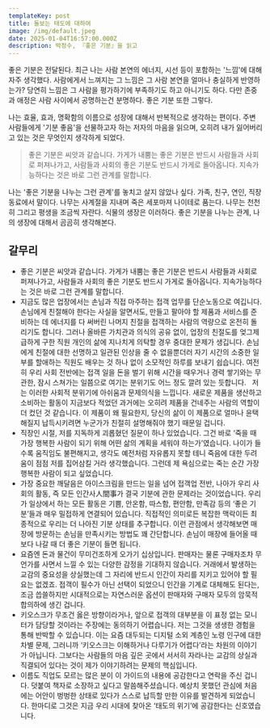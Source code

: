 ```yaml
---
templateKey: post
title: 돌보는 태도에 대하여
image: /img/default.jpeg
date: 2025-01-04T16:57:00.000Z
description: 박정수, 『좋은 기분』을 읽고
---
```



좋은 기분은 전달된다. 최근 나는 사람 본연의 에너지, 시선 등이 포함하는 '느낌'에 대해 자주 생각했다. 사람에게서 느껴지는 그 느낌은 그 사람 본연을 얼마나 충실하게 반영하는가?  당연히 느낌은 그 사람을 평가하기에 부족하기도 하고 아니기도 하다. 다만 존중과 애정은 사람 사이에서 공명하는건 분명하다. 좋은 기분 또한 그렇다. 

나는 효율, 효과, 명확함의 이름으로 성장에 대해서 반복적으로 생각하는 편이다. 주변 사람들에게 '기분 좋음'을 선물하고자 하는 저자의 마음을 읽으며, 오히려 내가 잃어버리고 있는 것은 무엇인지 생각하게 되었다.

>좋은 기분은 씨앗과 같습니다. 가게가 내뿜는 좋은 기분은 반드시 사람들과 사회로 퍼져나가고, 사람들과 사회의 좋은 기분도 반드시 가게로 돌아옵니다. 지속가능하다는 것은 바로 그런 관계를 말합니다.

나는 '좋은 기분을 나누는 그런 관계'를 놓치고 살지 않았나 싶다. 가족, 친구, 연인, 직장 동료에서 말이다. 나무는 사계절을 지내며 죽은 세포마져 나이테로 품는다. 나무는 천천히 그리고 평생을 조금씩 자란다. 식물의 생장은 이러하다. 좋은 기분을 나누는 관계, 나의 생장에 대해서 곰곰히 생각해본다.


## 갈무리

- 좋은 기분은 씨앗과 같습니다. 가게가 내뿜는 좋은 기분은 반드시 사람들과 사회로 퍼져나가고, 사람들과 사회의 좋은 기분도 반드시 가게로 돌아옵니다. 지속가능하다는 것은 바로 그런 관계를 말합니다.
- 지금도 많은 업장에서는 손님과 직접 마주하는 접객 업무를 단순노동으로 여깁니다. 손님에게 친절해야 한다는 사실을 알면서도, 만들고 팔아야 할 제품과 서비스를 준비하는 데 에너지를 다 써버린 나머지 친절을 접객하는 사람의 역량으로 온전히 돌리기도 합니다. 그러나 올바른 가치관과 의식의 공유 없이, 업장의 친절도를 엊그제 급하게 구한 직원 개인의 삶에 지나치게 의탁할 경우 중대한 문제가 생깁니다. 손님에게 친절에 대한 선명하고 일관된 인상을 줄 수 없을뿐더러 자기 시간의 소중한 일부를 할애하는 직원도 배우는 것 하나 없이 소모적인 하루를 보내기 쉽습니다. 여전히 우리 사회 전반에는 접객 일을 돈을 벌기 위해 시간을 때우거나 경력 쌓기와는 무관한, 잠시 스쳐가는 일쯤으로 여기는 분위기도 어느 정도 깔려 있는 듯합니다.   저는 이러한 사회적 분위기에 아쉬움과 문제의식을 느낍니다. 새로운 제품을 생산하고 소비하는 활동이 지금보다 적었던 과거에는 오히려 제품을 건네주는 사람의 역할이 더 컸던 것 같습니다. 이 제품이 왜 필요한지, 당신의 삶이 이 제품으로 얼마나 윤택해질지 납득시키려면 누군가가 친절히 설명해줘야 했기 때문일 겁니다.
- 직장인 시절, 저를 지독하게 괴롭혔던 질문이 하나 있었습니다. 그건 바로 ‘죽을 때 가장 행복한 사람이 되기 위해 어떤 삶의 계획을 세워야 하는가’였습니다. 나이가 들수록 움직임도 불편해지고, 생각도 예전처럼 자유롭지 못할 테니 죽음에 대한 두려움이 점점 저를 집어삼킬 거라 생각했습니다. 그런데 제 욕심으로는 죽는 순간 가장 행복한 사람이 되고 싶었습니다.
- 가장 중요한 깨달음은 아이스크림을 만드는 일을 넘어 접객업 전반, 나아가 우리 사회의 활동, 즉 모든 인간사人間事가 결국 기분에 관한 문제라는 것이었습니다. 우리가 일상에서 하는 모든 활동은 기쁨, 안온함, 따스함, 편안함, 만족감 등의 ‘좋은 기분’들과 매우 밀접하게 연결되어 있습니다. 직접적인 의미로든 복잡한 맥락이든 최종적으로 우리는 더 나아진 기분 상태를 추구합니다. 이런 관점에서 생각해보면 매장에 방문하는 손님을 만족시키는 방법도 꽤 간단합니다. 손님이 매장에 들어올 때보다 나갈 때 더 좋은 기분이 들면 됩니다.
-  요즘엔 돈과 물건이 무미건조하게 오가기 십상입니다. 판매자는 물론 구매자조차 무언가를 사면서 느낄 수 있는 다양한 감정을 기대하지 않습니다. 거래에서 발생하는 교감의 중요성을 상실했는데 그 자리에 반드시 인간이 자리를 지키고 있어야 할 필요는 없겠죠. 접객이 필수가 아닌 선택이 되었으니 인간을 기계로 대체해도 된다는, 조금 씁쓸하지만 시대적으로는 자연스러운 옵션이 판매자와 구매자 모두의 암묵적 합의하에 생긴 겁니다.
- 키오스크가 무조건 옳은 방향이라거나, 앞으로 접객의 대부분을 이 표정 없는 모니터가 담당할 것이라는 주장에는 동의하기 어렵습니다. 저는 그것을 생생한 경험을 통해 반박할 수 있습니다. 이는 요즘 대두되는 디지털 소외 계층인 노령 인구에 대한 차별 문제, 그러니까 ‘키오스크는 이해하거나 다루기가 어렵다’라는 차원의 이야기가 아닙니다. 그보다는 사람들의 마음 깊은 곳에서 서서히 자라나는 교감의 상실과 직결되어 있다는 것이 제가 이야기하려는 문제의 핵심입니다.
- 이름도 직업도 모르는 많은 분이 이 가이드의 내용에 공감한다고 연락을 주신 겁니다. 덧붙여 책자로 소장하고 싶다고 말씀해주셨습니다. 예상치 못했던 관심에 처음에는 어안이 벙벙한 상태로 있다가 스스로 납득할 만한 이유를 발견하게 되었습니다. 한마디로 그것은 지금 우리 시대에 찾아온 ‘태도의 위기’에 공감한다는 신호였습니다.
